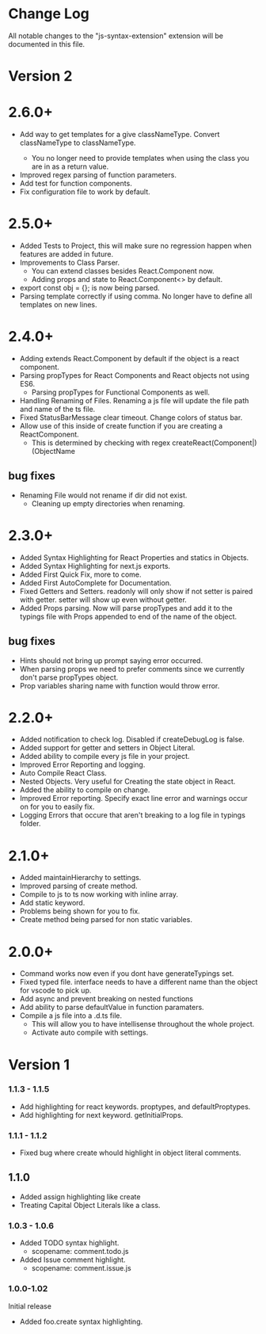 # Change Log

All notable changes to the "js-syntax-extension" extension will be documented in this file.

# Version 2

# 2.6.0+

- Add way to get templates for a give classNameType. Convert classNameType to classNameType<T>.
  - You no longer need to provide templates when using the class you are in as a return value.
- Improved regex parsing of function parameters.
- Add test for function components.
- Fix configuration file to work by default.

# 2.5.0+

- Added Tests to Project, this will make sure no regression happen when features are added in future.
- Improvements to Class Parser.
  - You can extend classes besides React.Component now.
  - Adding props and state to React.Component<> by default.
- export const obj = {}; is now being parsed.
- Parsing template correctly if using comma. No longer have to define all templates on new lines.

# 2.4.0+

- Adding extends React.Component by default if the object is a react component.
- Parsing propTypes for React Components and React objects not using ES6.
  - Parsing propTypes for Functional Components as well.
- Handling Renaming of Files. Renaming a js file will update the file path and name of the ts file.
- Fixed StatusBarMessage clear timeout. Change colors of status bar.
- Allow use of this inside of create function if you are creating a ReactComponent.
  - This is determined by checking with regex createReact(Component|)(ObjectName

## bug fixes
- Renaming File would not rename if dir did not exist.
  - Cleaning up empty directories when renaming.

# 2.3.0+

- Added Syntax Highlighting for React Properties and statics in Objects.
- Added Syntax Highlighting for next.js exports.
- Added First Quick Fix, more to come.
- Added First AutoComplete for Documentation.
- Fixed Getters and Setters. readonly will only show if not setter is paired with getter. setter will show up even without getter.
- Added Props parsing. Now will parse propTypes and add it to the typings file with Props appended to end of the name of the object.

## bug fixes
- Hints should not bring up prompt saying error occurred.
- When parsing props we need to prefer comments since we currently don't parse propTypes object.
- Prop variables sharing name with function would throw error.

# 2.2.0+

- Added notification to check log. Disabled if createDebugLog is false.
- Added support for getter and setters in Object Literal.
- Added ability to compile every js file in your project.
- Improved Error Reporting and logging.
- Auto Compile React Class.
- Nested Objects. Very useful for Creating the state object in React.
- Added the ability to compile on change.
- Improved Error reporting. Specify exact line error and warnings occur on for you to easily fix.
- Logging Errors that occure that aren't breaking to a log file in typings folder.

# 2.1.0+

- Added maintainHierarchy to settings.
- Improved parsing of create method.
- Compile to js to ts now working with inline array.
- Add static keyword.
- Problems being shown for you to fix.
- Create method being parsed for non static variables.

# 2.0.0+

- Command works now even if you dont have generateTypings set.
- Fixed typed file. interface needs to have a different name than the object for vscode to pick up.
- Add async and prevent breaking on nested functions
- Add ability to parse defaultValue in function paramaters.
- Compile a js file into a .d.ts file.
  - This will allow you to have intellisense throughout the whole project.
  - Activate auto compile with settings.

# Version 1

### 1.1.3 - 1.1.5

- Add highlighting for react keywords. proptypes, and defaultProptypes.
- Add highlighting for next keyword. getInitialProps.

### 1.1.1 - 1.1.2

- Fixed bug where create whould highlight in object literal comments.

## 1.1.0

- Added assign highlighting like create
- Treating Capital Object Literals like a class.

### 1.0.3 - 1.0.6

- Added TODO syntax highlight.
  - scopename: comment.todo.js
- Added Issue comment highlight.
  - scopename: comment.issue.js

### 1.0.0-1.02

Initial release
- Added foo.create syntax highlighting.
